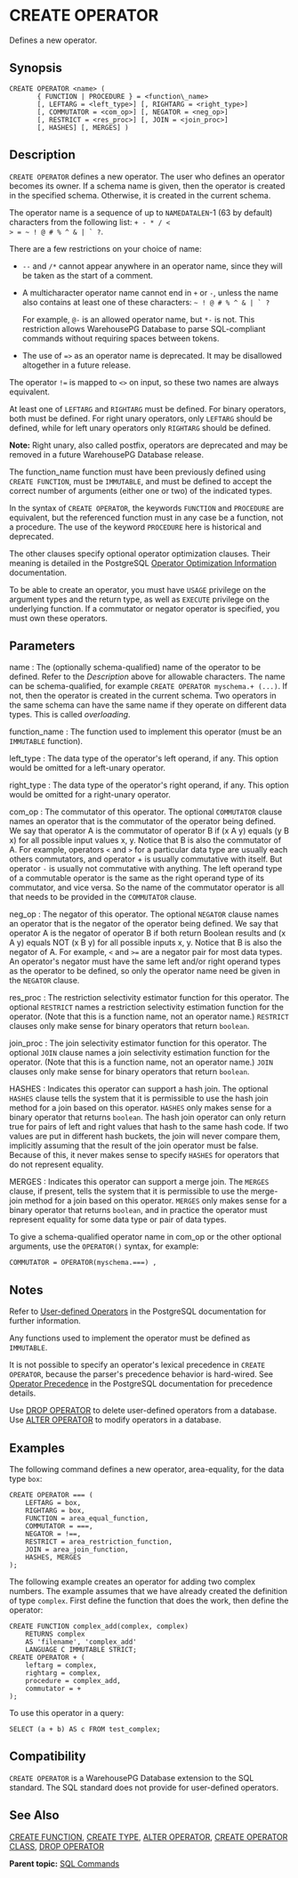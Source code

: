 # CREATE OPERATOR 

Defines a new operator.

## <a id="section2"></a>Synopsis 

``` {#sql_command_synopsis}
CREATE OPERATOR <name> ( 
       { FUNCTION | PROCEDURE } = <function\_name>
       [, LEFTARG = <left_type>] [, RIGHTARG = <right_type>]
       [, COMMUTATOR = <com_op>] [, NEGATOR = <neg_op>]
       [, RESTRICT = <res_proc>] [, JOIN = <join_proc>]
       [, HASHES] [, MERGES] )
```

## <a id="section3"></a>Description 

`CREATE OPERATOR` defines a new operator. The user who defines an operator becomes its owner. If a schema name is given, then the operator is created in the specified schema. Otherwise, it is created in the current schema.

The operator name is a sequence of up to `NAMEDATALEN`-1 \(63 by default\) characters from the following list: <code>+ - * / < > = ~ ! @ # % ^ & | ` ?</code>.

There are a few restrictions on your choice of name:

-   `--` and `/*` cannot appear anywhere in an operator name, since they will be taken as the start of a comment.
-   A multicharacter operator name cannot end in `+` or `-`, unless the name also contains at least one of these characters: <code>~ ! @ # % ^ & | ` ?</code>

    For example, `@-` is an allowed operator name, but `*-` is not. This restriction allows WarehousePG Database to parse SQL-compliant commands without requiring spaces between tokens.

- The use of `=>` as an operator name is deprecated. It may be disallowed altogether in a future release.

The operator `!=` is mapped to `<>` on input, so these two names are always equivalent.

At least one of `LEFTARG` and `RIGHTARG` must be defined. For binary operators, both must be defined. For right unary operators, only `LEFTARG` should be defined, while for left unary operators only `RIGHTARG` should be defined.

**Note:**  Right unary, also called postfix, operators are deprecated and may be removed in a future WarehousePG Database release.

The function\_name function must have been previously defined using `CREATE FUNCTION`, must be `IMMUTABLE`, and must be defined to accept the correct number of arguments \(either one or two\) of the indicated types.

In the syntax of `CREATE OPERATOR`, the keywords `FUNCTION` and `PROCEDURE` are equivalent, but the referenced function must in any case be a function, not a procedure. The use of the keyword `PROCEDURE` here is historical and deprecated.

The other clauses specify optional operator optimization clauses. Their meaning is detailed in the PostgreSQL [Operator Optimization Information](https://www.postgresql.org/docs/12/xoper-optimization.html) documentation.

To be able to create an operator, you must have `USAGE` privilege on the argument types and the return type, as well as `EXECUTE` privilege on the underlying function. If a commutator or negator operator is specified, you must own these operators.

## <a id="section4"></a>Parameters 

name
:   The \(optionally schema-qualified\) name of the operator to be defined. Refer to the *Description* above for allowable characters. The name can be schema-qualified, for example `CREATE OPERATOR myschema.+ (...)`. If not, then the operator is created in the current schema. Two operators in the same schema can have the same name if they operate on different data types. This is called *overloading*.

function\_name
:   The function used to implement this operator \(must be an `IMMUTABLE` function\).

left\_type
:   The data type of the operator's left operand, if any. This option would be omitted for a left-unary operator.

right\_type
:   The data type of the operator's right operand, if any. This option would be omitted for a right-unary operator.

com\_op
:   The commutator of this operator. The optional `COMMUTATOR` clause names an operator that is the commutator of the operator being defined. We say that operator A is the commutator of operator B if \(x A y\) equals \(y B x\) for all possible input values x, y. Notice that B is also the commutator of A. For example, operators `<` and `>` for a particular data type are usually each others commutators, and operator + is usually commutative with itself. But operator `-` is usually not commutative with anything. The left operand type of a commutable operator is the same as the right operand type of its commutator, and vice versa. So the name of the commutator operator is all that needs to be provided in the `COMMUTATOR` clause.

neg\_op
:   The negator of this operator. The optional `NEGATOR` clause names an operator that is the negator of the operator being defined. We say that operator A is the negator of operator B if both return Boolean results and \(x A y\) equals NOT \(x B y\) for all possible inputs x, y. Notice that B is also the negator of A. For example, `<` and `>=` are a negator pair for most data types. An operator's negator must have the same left and/or right operand types as the operator to be defined, so only the operator name need be given in the `NEGATOR` clause.

res\_proc
:   The restriction selectivity estimator function for this operator. The optional `RESTRICT` names a restriction selectivity estimation function for the operator. \(Note that this is a function name, not an operator name.\) `RESTRICT` clauses only make sense for binary operators that return `boolean`.

join\_proc
:   The join selectivity estimator function for this operator. The optional `JOIN` clause names a join selectivity estimation function for the operator. \(Note that this is a function name, not an operator name.\) `JOIN` clauses only make sense for binary operators that return `boolean`.

HASHES
:   Indicates this operator can support a hash join. The optional `HASHES` clause tells the system that it is permissible to use the hash join method for a join based on this operator. `HASHES` only makes sense for a binary operator that returns `boolean`. The hash join operator can only return true for pairs of left and right values that hash to the same hash code. If two values are put in different hash buckets, the join will never compare them, implicitly assuming that the result of the join operator must be false. Because of this, it never makes sense to specify `HASHES` for operators that do not represent equality.

MERGES
:   Indicates this operator can support a merge join. The `MERGES` clause, if present, tells the system that it is permissible to use the merge-join method for a join based on this operator. `MERGES` only makes sense for a binary operator that returns `boolean`, and in practice the operator must represent equality for some data type or pair of data types.

To give a schema-qualified operator name in com\_op or the other optional arguments, use the `OPERATOR()` syntax, for example:

```
COMMUTATOR = OPERATOR(myschema.===) ,
```

## <a id="section5"></a>Notes 

Refer to [User-defined Operators](https://www.postgresql.org/docs/12/xoper.html) in the PostgreSQL documentation for further information.

Any functions used to implement the operator must be defined as `IMMUTABLE`.

It is not possible to specify an operator's lexical precedence in `CREATE OPERATOR`, because the parser's precedence behavior is hard-wired. See [Operator Precedence](https://www.postgresql.org/docs/12/sql-syntax-lexical.html#SQL-PRECEDENCE) in the PostgreSQL documentation for precedence details.

Use [DROP OPERATOR](DROP_OPERATOR.html) to delete user-defined operators from a database. Use [ALTER OPERATOR](ALTER_OPERATOR.html) to modify operators in a database.

## <a id="section6"></a>Examples 

The following command defines a new operator, area-equality, for the data type `box`:

```
CREATE OPERATOR === (
    LEFTARG = box,
    RIGHTARG = box,
    FUNCTION = area_equal_function,
    COMMUTATOR = ===,
    NEGATOR = !==,
    RESTRICT = area_restriction_function,
    JOIN = area_join_function,
    HASHES, MERGES
);
```

The following example creates an operator for adding two complex numbers. The example assumes that we have already created the definition of type `complex`. First define the function that does the work, then define the operator:

```
CREATE FUNCTION complex_add(complex, complex)
    RETURNS complex
    AS 'filename', 'complex_add'
    LANGUAGE C IMMUTABLE STRICT;
CREATE OPERATOR + (
    leftarg = complex,
    rightarg = complex,
    procedure = complex_add,
    commutator = +
);
```

To use this operator in a query:

```
SELECT (a + b) AS c FROM test_complex;
```

## <a id="section7"></a>Compatibility 

`CREATE OPERATOR` is a WarehousePG Database extension to the SQL standard. The SQL standard does not provide for user-defined operators.

## <a id="section8"></a>See Also 

[CREATE FUNCTION](CREATE_FUNCTION.html), [CREATE TYPE](CREATE_TYPE.html), [ALTER OPERATOR](ALTER_OPERATOR.html), [CREATE OPERATOR CLASS](CREATE_OPERATOR_CLASS.html), [DROP OPERATOR](DROP_OPERATOR.html)

**Parent topic:** [SQL Commands](../sql_commands/sql_ref.html)

